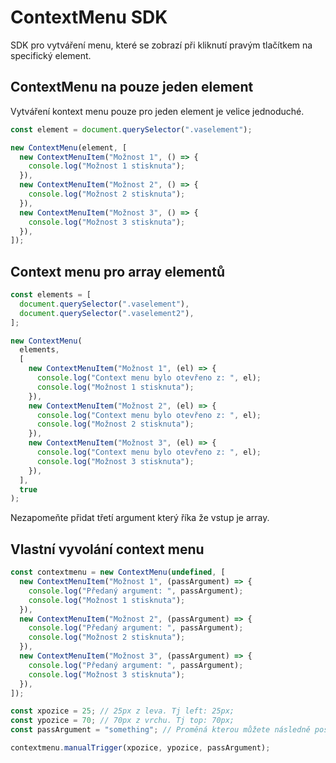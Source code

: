 # ContextMenu SDK

SDK pro vytváření menu, které se zobrazí při kliknutí pravým tlačítkem na specifický element.

## ContextMenu na pouze jeden element

Vytváření kontext menu pouze pro jeden element je velice jednoduché.

```javascript
const element = document.querySelector(".vaselement");

new ContextMenu(element, [
  new ContextMenuItem("Možnost 1", () => {
    console.log("Možnost 1 stisknuta");
  }),
  new ContextMenuItem("Možnost 2", () => {
    console.log("Možnost 2 stisknuta");
  }),
  new ContextMenuItem("Možnost 3", () => {
    console.log("Možnost 3 stisknuta");
  }),
]);
```

## Context menu pro array elementů

```javascript
const elements = [
  document.querySelector(".vaselement"),
  document.querySelector(".vaselement2"),
];

new ContextMenu(
  elements,
  [
    new ContextMenuItem("Možnost 1", (el) => {
      console.log("Context menu bylo otevřeno z: ", el);
      console.log("Možnost 1 stisknuta");
    }),
    new ContextMenuItem("Možnost 2", (el) => {
      console.log("Context menu bylo otevřeno z: ", el);
      console.log("Možnost 2 stisknuta");
    }),
    new ContextMenuItem("Možnost 3", (el) => {
      console.log("Context menu bylo otevřeno z: ", el);
      console.log("Možnost 3 stisknuta");
    }),
  ],
  true
);
```

Nezapomeňte přidat třetí argument který říka že vstup je array.

## Vlastní vyvolání context menu

```javascript
const contextmenu = new ContextMenu(undefined, [
  new ContextMenuItem("Možnost 1", (passArgument) => {
    console.log("Předaný argument: ", passArgument);
    console.log("Možnost 1 stisknuta");
  }),
  new ContextMenuItem("Možnost 2", (passArgument) => {
    console.log("Předaný argument: ", passArgument);
    console.log("Možnost 2 stisknuta");
  }),
  new ContextMenuItem("Možnost 3", (passArgument) => {
    console.log("Předaný argument: ", passArgument);
    console.log("Možnost 3 stisknuta");
  }),
]);

const xpozice = 25; // 25px z leva. Tj left: 25px;
const ypozice = 70; // 70px z vrchu. Tj top: 70px;
const passArgument = "something"; // Proměná kterou můžete následně poslat přes context menu a získat zpět při stisknutí možnosti v context menu.

contextmenu.manualTrigger(xpozice, ypozice, passArgument);
```
